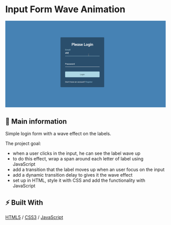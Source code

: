 # Input Form Wave Animation 

![cover](./image.gif)

## 🦉 Main information

Simple login form with a wave effect on the labels.

The project goal:
- when a user clicks in the input, he can see the label wave up
- to do this effect, wrap a span around each letter of label using  JavaScript
- add a transition that the label moves up when an user focus on the input
- add a dynamic transition delay to gives it the wave effect
- set up in HTML, style it with CSS and add the functionality with JavaScript


## ⚡ Built With
[HTML5](https://www.w3schools.com/html/) / [CSS3](https://www.w3schools.com/css/) / [JavaScript](https://www.w3schools.com/js/)
